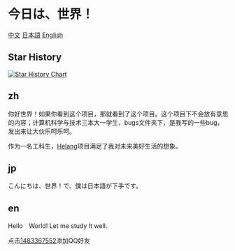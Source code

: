 # 今日は、世界！
[中文](##zh)
[日本語](##jp)
[English](#en)
## Star History
[![Star History Chart](https://api.star-history.com/svg?repos=Gakusyun/Konnichihasekai&type=Date)](https://star-history.com/#Gakusyun/Konnichihasekai&Date)
## zh
你好世界！如果你看到这个项目，那就看到了这个项目。这个项目下不会放有意思的内容；计算机科学与技术三本大一学生，bugs文件夹下，是我写的一些bug，发出来让大伙乐呵乐呵。

作为一名工科生，[Helang](https://github.com/kifuan/helang)项目满足了我对未来美好生活的想象。
## jp
こんにちは、世界！で、僕は日本語が下手です。
## en
Hello　World! Let me study It well.

点击[1483367552](https://qm.qq.com/cgi-bin/qm/qr?k=FwjMEBmDbu_7ZeLtSCRMXSBSNpeg0okt&noverify=0&personal_qrcode_source=4)添加QQ好友
